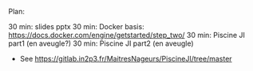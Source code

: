 Plan:

30 min: slides pptx
30 min: Docker basis: https://docs.docker.com/engine/getstarted/step_two/
30 min: Piscine JI part1 (en aveugle?)
30 min: Piscine JI part2 (en aveugle)
* See https://gitlab.in2p3.fr/MaitresNageurs/PiscineJI/tree/master
